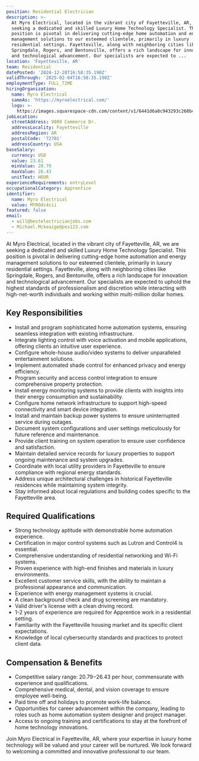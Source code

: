 ```yaml
---
position: Residential Electrician
description: >-
  At Myro Electrical, located in the vibrant city of Fayetteville, AR, we are
  seeking a dedicated and skilled Luxury Home Technology Specialist. This
  position is pivotal in delivering cutting-edge home automation and energy
  management solutions to our esteemed clientele, primarily in luxury
  residential settings. Fayetteville, along with neighboring cities like
  Springdale, Rogers, and Bentonville, offers a rich landscape for innovation
  and technological advancement. Our specialists are expected to ...
location: 'Fayetteville, AR'
team: Residential
datePosted: '2024-12-28T16:58:35.190Z'
validThrough: '2025-02-04T16:58:35.190Z'
employmentType: FULL_TIME
hiringOrganization:
  name: Myro Electrical
  sameAs: 'https://myroelectrical.com/'
  logo: >-
    https://images.squarespace-cdn.com/content/v1/6441d6a8c943293c268b4359/7b2478ca-3514-499f-80c1-3a92bb142f0c/curve__1_-removebg-preview.png?format=1500w
jobLocation:
  streetAddress: 9809 Commerce Dr.
  addressLocality: Fayetteville
  addressRegion: AR
  postalCode: '72701'
  addressCountry: USA
baseSalary:
  currency: USD
  value: 23.61
  minValue: 20.79
  maxValue: 26.43
  unitText: HOUR
experienceRequirements: entryLevel
occupationalCategory: Apprentice
identifier:
  name: Myro Electrical
  value: MYROdc4cii
featured: false
email:
  - will@bestelectricianjobs.com
  - Michael.Mckeaige@pes123.com
---
```




At Myro Electrical, located in the vibrant city of Fayetteville, AR, we are seeking a dedicated and skilled Luxury Home Technology Specialist. This position is pivotal in delivering cutting-edge home automation and energy management solutions to our esteemed clientele, primarily in luxury residential settings. Fayetteville, along with neighboring cities like Springdale, Rogers, and Bentonville, offers a rich landscape for innovation and technological advancement. Our specialists are expected to uphold the highest standards of professionalism and discretion while interacting with high-net-worth individuals and working within multi-million dollar homes.

## Key Responsibilities

- Install and program sophisticated home automation systems, ensuring seamless integration with existing infrastructure.
- Integrate lighting control with voice activation and mobile applications, offering clients an intuitive user experience.
- Configure whole-house audio/video systems to deliver unparalleled entertainment solutions.
- Implement automated shade control for enhanced privacy and energy efficiency.
- Program security and access control integration to ensure comprehensive property protection.
- Install energy monitoring systems to provide clients with insights into their energy consumption and sustainability.
- Configure home network infrastructure to support high-speed connectivity and smart device integration.
- Install and maintain backup power systems to ensure uninterrupted service during outages.
- Document system configurations and user settings meticulously for future reference and maintenance.
- Provide client training on system operation to ensure user confidence and satisfaction.
- Maintain detailed service records for luxury properties to support ongoing maintenance and system upgrades.
- Coordinate with local utility providers in Fayetteville to ensure compliance with regional energy standards.
- Address unique architectural challenges in historical Fayetteville residences while maintaining system integrity.
- Stay informed about local regulations and building codes specific to the Fayetteville area.

## Required Qualifications

- Strong technology aptitude with demonstrable home automation experience.
- Certification in major control systems such as Lutron and Control4 is essential.
- Comprehensive understanding of residential networking and Wi-Fi systems.
- Proven experience with high-end finishes and materials in luxury environments.
- Excellent customer service skills, with the ability to maintain a professional appearance and communication.
- Experience with energy management systems is crucial.
- A clean background check and drug screening are mandatory.
- Valid driver's license with a clean driving record.
- 1-2 years of experience are required for Apprentice work in a residential setting.
- Familiarity with the Fayetteville housing market and its specific client expectations.
- Knowledge of local cybersecurity standards and practices to protect client data.

## Compensation & Benefits

- Competitive salary range: $20.79-$26.43 per hour, commensurate with experience and qualifications.
- Comprehensive medical, dental, and vision coverage to ensure employee well-being.
- Paid time off and holidays to promote work-life balance.
- Opportunities for career advancement within the company, leading to roles such as home automation system designer and project manager.
- Access to ongoing training and certifications to stay at the forefront of home technology innovations. 

Join Myro Electrical in Fayetteville, AR, where your expertise in luxury home technology will be valued and your career will be nurtured. We look forward to welcoming a committed and innovative professional to our team.